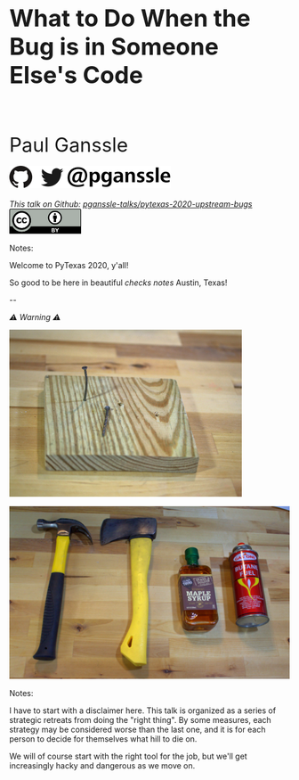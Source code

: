 <h1 style="font-size: 3em">What to Do When the Bug is in Someone Else's Code</h1>
<br/>
<br/>
<br/>
<span style="font-size: 2.5em">
Paul Ganssle
</span>
<br/>
<br/>
<img src="images/pganssle-logos.svg" height="40px" alt="@pganssle">
<br/>
<br/>
<span style="font-size: 1em;"><em>This talk on Github:
<a href="https://github.com/pganssle-talks/pytexas-2020-upstream-bugs">pganssle-talks/pytexas-2020-upstream-bugs</a></em>
</span>
<a rel="license" href="http://creativecommons.org/licenses/by/4.0/">
    <img src="external-images/logos/cc-by.svg" height="45px">
</a>
<br/>

Notes:

Welcome to PyTexas 2020, y'all!

So good to be here in beautiful *checks notes* Austin, Texas!

--

<span style="font-size: 1em;"><em>⚠️ Warning ⚠️</em></span>

<img id="splash"
     src="images/nails-scaled.jpg"
     alt="A nail partially driven into a piece of wood"
     style="max-height: 300px"
     />

<img id="splash"
     src="images/hammerlike-scaled.jpg"
     alt="A series of decreasingly hammer-like objects: A hammer, an axe, a bottle of maple syrup and a can of butane fuel."
     style="max-height: 550px"
     />


Notes:

I have to start with a disclaimer here. This talk is organized as a series of strategic retreats from doing the "right thing". By some measures, each strategy may be considered worse than the last one, and it is for each person to decide for themselves what hill to die on.

We will of course start with the right tool for the job, but we'll get increasingly hacky and dangerous as we move on.
